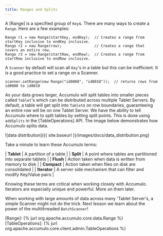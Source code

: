 ```yaml
---
title: Ranges and Splits
---
```


A [Range] is a specified group of `Key`s. There are many ways to create a `Range`.  Here are a few examples:

```commandline
Range r1 = new Range(startKey, endKey);  // Creates a range from startKey inclusive to endKey inclusive.
Range r2 = new Range(row);               // Creates a range that covers an entire row.
Range r3 = new Range(startRow, endRow);  // Creates a range from startRow inclusive to endRow inclusive.
```

A `Scanner` by default will scan all ```Key```'s in a table but this can be inefficient. It is a good practice to
set a range on a Scanner.

```commandline
scanner.setRange(new Range("id0000", "id0010"));  // returns rows from id0000 to id0010
```

As your data grows larger, Accumulo will split tables into smaller pieces called ```Tablet```'s which can
be distributed across multiple Tablet Servers. By default, a table will get split into `Tablet`s on
row boundaries, guaranteeing an entire row will be on one Tablet Server.  We have the ability to
tell Accumulo where to split tables by setting split points. This is done using `addSplits` in the 
[TableOperations] API.  The image below demonstrates how Accumulo splits data.

![data distribution]({{ site.baseurl }}/images/docs/data_distribution.png)

Take a minute to learn these Accumulo terms:
<br/>

| **Tablet** | A partition of a table |
| **Split** | A point where tables are partitioned into separate tablets |
| **Flush** | Action taken when data is written from memory to disk |
| **Compact** | Action taken when files on disk are consolidated |
| **Iterator** | A server side mechanism that can filter and modify Key/Value pairs |

Knowing these terms are critical when working closely with Accumulo.  Iterators are especially unique 
and powerful.  More on them later.

When working with large amounts of data across many 'Tablet Server's, a simple Scanner might not do the trick. 
Next lesson we learn about the power of the multithreaded `BatchScanner`!

[Range]: {% jurl org.apache.accumulo.core.data.Range %}
[TableOperations]: {% jurl org.apache.accumulo.core.client.admin.TableOperations %}
